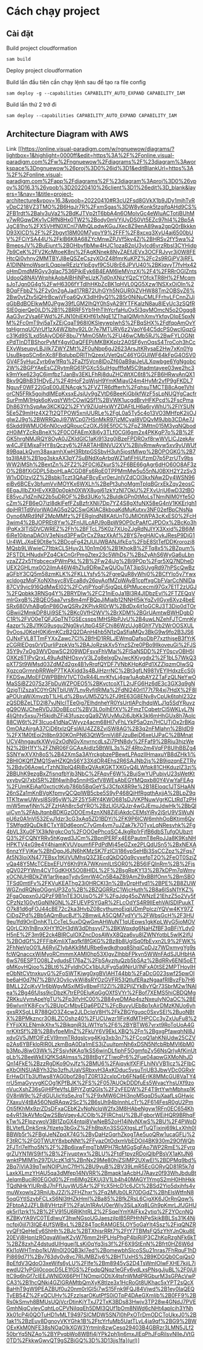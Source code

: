 # Cách chạy project

## Cài đặt

Build project cloudformation

```
sam build
```

Deploy project cloudformation

Build lần đầu tiên cần chạy lệnh sau để tạo ra file config

```
sam deploy -g --capabilities CAPABILITY_AUTO_EXPAND CAPABILITY_IAM
```

Build lần thứ 2 trở đi

```
sam deploy --capabilities CAPABILITY_AUTO_EXPAND CAPABILITY_IAM
```

## Architecture Diagram with AWS
Link [[https://online.visual-paradigm.com/w/ngnuewow/diagrams/?lightbox=1&highlight=0000ff&edit=https%3A%2F%2Fonline.visual-paradigm.com%2Fw%2Fngnuewow%2Fdiagrams%2F%23diagram%3Aworkspace%3Dngnuewow%26proj%3D0%26id%3D1&editBlankUrl=https%3A%2F%2Fonline.visual-paradigm.com%2Fapp%2Fdiagrams%2F%23diagram%3Aproj%3D0%26vpov%3D16.3%26vpob%3D20220410%26client%3D1%26edit%3D_blank&layers=1&nav=1&title=project-architecture&vpov=16.3&vpob=20220410#R3cU2Fsd8GVkX1b9JDy1mjhTvRvDpC218VZ3TMO%2B6HqJr7R%2FxmSgas%3DW8yKonk5tzgjfqAHd9CS%2FB1rdt%2BaIv3uVa2%2BdKJTVp2tT6bbA4n6OMolvGc4eWluACTotjBUhMy7wRGqwDKv1vCRfN8Hx0TW2%2Body0mVYjUyDS0Vt5EZc97hI4%2Bp5AJgC81ho%2FX5VHfN0XCnl7jMhQLpdwKGuJXec8Z9enA89wa2gpQ0rBkkknD93XICD%2F%2F2bgyt18M00M7ypvY9%2FFF%2F8xcxq3XyU4aj6500bUV%2FCiYSA44U%2FklB6K8A68ZYcMnwZPJVf5kv4Zj%2BHRSv2fY5wa%2BmepsJV%2BuEjunt%2BOHbyflbMw4HJC1ozaB2pU3yIcd6vrzRbsl3CYHidp7b9CeK%2FV2KcMtoeK8nj%2FAgKNnek8NyZAEfJEVx3OCFRJvyr3j0W8FEHtcQi0vhny2MMTBYJl8eQSZeCszyXOrZ48fmrKuKPZ%2Fc2s9RGjPV3jRFLA1DINNmoWsqrILOqpiwREzlzYIpEgyf9C5U8rE6JPVU40%2BKjqvyT7fvHx42oHmDmdMRGyv3gIac7536PikiEyk6B4EAM6leMVnzXj%2F4%2FRRrOGIZntsUdooQ8NAVWrphkAobAlBHjNPeLIzK7id0nXNizYQzCYOfckTR8H%2FMcqmsJoTJgn0G4g%2FwH6306fYTdlhHKbZcBK1qHVL0QG5Xzw1NSXxOiOIn%2BOqFFbbZ%2F2v0n2gAJad17RB72UhGYh5NGUR0jZVHW88Tm2OBSyZ6%2Bw0ytZtv5iQHrBcwjVFoa6QyX3dlH9yQ1%2BSr0NjNuCMLFFrhvLFCnnZiJjqGbBdBOEIkwM0JPgw39fLGM2lhQY0hSyA29lYTFKalzN8au8IEyUc3zSQfRSIE0gjerQe0jLD%2B1%2BRRF5Yb1HhTlhYcrfaHuOx5l3qyMOmcN5o2Ogqg8AaG3vr2Vsa6FWd%2FJN10hiEKHf61xNgE1ZThaIQlMjrhXmvYkfqyDIpE5pxNM%2Fc0mT9vj5aTxZEjCqaT968I0KSleywpIwhS%2FBqSHX%2FdfqoAmOvYtqHigrnqUOVrUf1zX4WZlbhy92L0r7e7MTURV6z2VaoY64C5dcPS0wcIGqzGc31Kd9S1Lxd5tAjyOD6F8bu7YMmO5Mn%2FU46wCMb5RJ%2BwFYLOGNtxPdTInDTBShorPyMY4gvlOaQFEPjjMKBKKplz2A0SF6ynOqsS4TroCoh3hCcEXyWseupyLBJilk7ZWYZMt%2F0uNbp6gJ2623ArsJtKRysaE2Hw7xKn0YgUsuBkgqSCn6nXc8FBqlubpDRlThQzexUVetQsC46YGGUlWF64kFpG4OSV0GV4F5yHucZyrb6w1fRq%2FaZf5Vcn8lDoZf60aB9aiJeULXqwbge6YgNgobc2W%2BGPYAeEsCZRytmRG61PGXc5SuIHgufffqM5C9tadmtayee03we2hc3k9mYke623gC6jmfbzTJanBv3EKLFhRj8duZHCWtXC6t8%2FB6HRwvAnQX1Bky9QBhB31HDyEJ%2F4tHoF2qWjsH9YmKMiayI24m4HyMr2vfP9gFKDL7NguvF0WF22jGqE00JENAcgk%2FVZTR6dfterh%2FqhsuTMCTB8cAge1VhIorCN5FRk5gojhdlMEpKxsxEJsjUv9gZVtD6BeeKiGbIkfWzF5sLpNUQYgCacfrSurPmMj1Hgk6oKyqsYWfrCOwIQSf1%2BVWK1ucgdBrvHFKPcd%2FscPmaDh863YhSypAw3KCKQ2%2FYV9ZiUqHxWYZDAFtLH6a6ryWhU%2FIYSUN5Ee5Z9mIHz4X2Tt2QTPOW5xniUURLe%2FgL0a5Ty5c4o13VO3MHfpK2ijOJgIw2J9g%2BWRRQpJj97WCp07HSnMkR97jzMCyaI8VDQvM9Jbb3CDAe7J6Skdd9WMUO6nN0cvdQRoucCzOXJ59E5fOC%2FpZ3Mttn015M3yqNQbodzH0iMYZcRsBneX%2F0COFAEmX8j6y3TLf0CGl6gm2x4PKKgP7o%2B%2FGK5hrgNMJRQY8OyA0JZKldGlC1aKi913zg0jBzeFPDROxf8rwWVLlCJzekAvw4CJFEMjxaFHY8sQczy6%2FARTAHBNVU2XV%2BjlvRmwAyw5xv9yUWUf89BqaLkQym38axamhXwH3RbtpGSSbvH3uh5jostMIwp%2BOPOGKG%2B7tq3I8A8%2B1pg3skxAX3pY7SuBNdXoArbqWZ1afjFHiUfzmD7p5PzrUTv9bsWW2jMSh%2BextZn%2FZ2%2F0CI6ZkurS%2F6BE66gAgr6dHO60O8AF3zO%2B8fXiGDPL5jboHLaACGD8Fs6RoE0TPPMmMw5u55nNJ0BXH2Y2zSy3W1vDDIzvl2Z%2BsbkjTczt3QAaFBcyEvr0erJnIVZdCOl3kxNAw2Dy4WSN96ejBv6BCEv3bfumVviMOYKx6WXLh%2BePt3uhoMgmTpIqBGrxEkZqy2eosC6EgaJlIbZXHEvXKB0p0pkh0XWX8ugj61zkYzNl7OkU%2FXvUrjU6wD32tBOE85vcJ1dZniN22b5uDROF%2Bd3UKo%2BuIdkGPn0tMoLsTNmjNIM0Yfe5OcZm%2FB6eO7izl8dklFefFZsBzfrXNli7Dp7YZ4S8gXfuNX58eG4nV1KKErlgh1dpjHR1Td9VorWA0AG5q2QCSwGKIAC8kboaKdMuKutxv3NF02efBpCNsNaOyno6MRd9NF2MpMMfz%2FERglndN8KAtUnT0JMIOtWPA3cKxES0%2FcH3wim4%2BJOPREt8Yw%2FnIJlLcAPJ9oBpW9OP0cPaAfCJPDOx%2BcKo3hlPqKx3lTjSDVCWREZ%2Fh%2BFTcL75K0z7XUoZJgRdNJIYX3Xxid%2B6jM6iRe10jbnaDAOjV3eNisd3PFwDrCxZ9azXkAf%2BYS7egHAlCykJResP9DjG1Ur4WLJXqE9Dt8e%2BDcgFg42tJUIJWBANJifkEq%2FbE8StTefDDKrorozi8MQsb9LWwieC71tbkCLSHuy2L10n1m06%2B1KhokB%2FTq8x5%2BZpum%2FSTDLHNudxPZq4CkCnGrPmgZtex23c5WhDs7%2BsZyAhS6WyGa6uLbnvzaZZ2x51YqbcecxPWmPkL%2B%2Fw24iJg%2Bi9POp%2Fqr5XQ7NDheDUEX2GHLmx0O2iImA46W4hZIu9DRwZwQUOuTAT3jpSUygRd97hPScQwBzaGFbY3CQ5m58zmKLK%2FKLLYsfy5%2FgreQuR8yWhj0%2BCfYIo5y7YwxxcldogzMqFXoNXhsyc8VEca8dy26pyAofMZpWAvB1cpffxgCbFVarCcNNlDa87CV9yic916QdMwEl02%2FCytjPYoqFi5igQpL6PtMucecmi97Gx7E1T2zUGJ%2FQpbkk3RNSg4Y%2BRYDlw%2FC21niEoJa1Bl3R4JIDbzEvl%2FTZEQqVmlrGxgB%2BQEO5aa7vrs8m4mFBQpJjMjalb12NNHI5ikYqZvlIGyx6Xvz4beESRx680VhABg6nP86OwQSRv2KPlvkRl0rW%2BdDx4jt1oGCRJ3T3Dio0dTOrGBwii2MmkDP8Ui9SE%2BKc0VfH2WV%2BrXDM%2BGrUAmtwBWHDgbDC1R%2FVO0eTQFJGpTNTGSEcssps1MHSRbPJvU%2B4uwLNZehFJTCmnKy4azpr%2BJ1fKG9usgu2Ng0kyUtpG4SFChj86WzUJg8GhY7Vb2WrOOSXUL9vOosJ0KpH0Kj6mKCzB2Q2DAnH4hb5N1zQaSfjaMQv3BkG9w9fo2B3JS6OJNxFVL8TTmFYXxZawc7Cl%2BfHD1RRLJEWmqDafsoDbP7xzthjseB3fYrKzCGRlEDgs0rVDurliPzpkVq%2BAJoRzskXv5YnzSZre0PBo9lIkoveuGi%2FJS35Y9y7xOg3WVDqwSC2l09WDFsvxFhVMai%2FlSaNSDD%2FY0scvOBH5IOXKz6TIPvQrxL49uAdNHOsvyV3LZg8elxgDyJwcKKjygdx2%2F1bL57WkQ3pXT7St9WMsd03ZdMZd2gx4B1vRrqfQYDF7VNbKHpKdPd1XZZlqzmOIwSQXgzcqGrmnbRRWeP7TKAXjdd3s4BJiHzrrNC%2Bt3gfLN981VEYIHdxzEcS0jFKDSwJMoEFDWPBBhV1VCT0xR44LmrKfyLj4gw1uAgbAY2ZTaFzQLNeYwOMaSSiBZ207Sz3FbDuWZPOEO5%2BKvctcoXTL2rJFG6Hz6dE3c3GX3q9gNQzjgTlZsza1C0YrGNTbIUW7LnyRvfjtRlMa%2FdNl240rl177t7R4xj7HdX%2F8IaPOUraWiXmvzbT1LHLd%2BsvUM5ZQ%2FJ9tE63G8ENv8yCpUk6tqhI232zzQSDBZeLTD2l87vJNIcITEe0ig7ElhdnheYR0YsUrtlAPclhdqWLJ1q5SdYRuvzgQ9OWJCheRVDJ3DoBEccI%2BV3L0oIhEfXV%2FmzTCqbetrCI5WKLyL7N4IjQhty5xsu7H5kjdhZFi43fuszcgQa9ZWUvMu2j6JbKk3kI6mHhGUx8h7Aolc88CW6t%2F3Icuo41dNaCWyyz4acm68Hl7yFhLYkP5aOzn7HCUTjOx2rBKqOmOAzAirgA37CjD6txIzQFslAlU4ZZ8ZvjSW8AG%2B3q2nFMlahn%2BIdD9%2FX1M0tEoi2t8bn930KOnPN63QtW5rniVj8FJzuBejD6xeUJPaC%2BMnatUCV4hngautkXWyji2xOdNGvXnvrncdLsZi7PtN8dv%2FFaf9%2BRiu3hjzWeN2%2BH1fY%2FZNR06FGCAxAidIz5BtWIL3s%2F4Rto2m4VqFP8UIhBBZg4SSNYwXVXh8oS%2B42XmSa3AYrckgbzePBewtLPAqzIlHmaxuYB8dZHk1i%2BHlOKQffZMQ1SwHZKQhS6Y33XdOR4Ehs2R6SAJNb2js%2B9iqzqnEZTRy%2Bdv06AowLrTzhN3IpIQ4RjBxQVAsKGKTXKGvQ4LWfpk81CHKduzIZ3zj%2BBUhK9ezgBxZfisnqfbYjb3NbC%2FAqvF6W%2BujSwYUPubjvU23sWetKtyxybyQI7xbISR%2Bf4wih8g5nnjHSxfV8WEsAbEGYMQqxb80Y4VwYaFEAg%2FUmKEjAaf0xctjctKvb786b5BqGeYSJ3CfpX8R9e%2B18Eloqc1JTSHaAN26nSZa1mKnBVgKfpmyQCQplWB5cbe5S9yP468QiHfRgqthAxjjA%2BLpZ9q1TK1twwUWvsl8Sj95yW%2F25Y5jRY4KWO681sDJVKPNuwVgrKCLtRdTzPHmiW5mwfjNn%2FZzHAh8rc5dYRO%2BzLlGUQJzr4wGJEmuJdwHk%2BbQlujCyn%2FAbJtqnbBDKGzODOEm4znXN8ZjEjAkdcCEMsYiRy2jSrU9VSWuNpU6z0A1nVl532EvJ1dzr3cG3xAq5ZD1BDYj%2FK9P6ICW6mhhOoBKtjm6QvTSMfgd9QuDk8CTxY8Dd6eonC7vGm4vm7uJZak7k7OTyxLqNResvhk%2Fg4bVL3Xu0F1X3lkNrgkcOq%2FOOOePhcqSC4JkgRp1rFjfB6dbSTufgOUbzrtQ3%2FCQNYRRv5hKgwd3JCm%2BpnlPERFx4E6PautmT8eRoJJa8K9KsNHHPKTV4xG9e4Y4hiamKVUVpumfiFPdPdMj45eGZxe2PLQdUSn5%2BxNEXA6nnzYFVjKw%2BhDgpJ6JN6hKMzSK7FzICIj186vpSeHBj3SsCCZpz%2Fqs7At5N3loiXN477EBsx1tKiIVUMhsQ3Z3EcdQkDQ0q9cyxefpT2O%2FeOT0SziZvQa48Y5McTCEbxEFUY6Kh9YA7WKnimILtSOR0%2B56IFQInRm%2B%2FjsgQV02PYWm4CVTGdKHX5O08HIDL%2F%2BsgRpKY13%2B7kDPm7qWmyxOCNUHBDkZW1ar9jeaqTydvSmrW4Cn5B4aZB9AmZ9xBBIfOnn%2BmSBOTFSd0mtlFv%2FKVuKEAThg23i0HRCKI3n%2BvDrpHfvd1%2BPE%2B8ZUWWGZndRQNqOGgnUP3Zo%2B%2BZQGRRzC1WjcHuth%2B8a6lSsN1YKZ%2FgaOppxn0JQPzF9B1nTE3OUjsO%2F%2FqJdg45oZWNzE21EhzZ5o2Vy5fCPzNz1G0ytGqNINGNL%2FUEVPSYGaR%2FLcOdYS4R9IlEehVAISDIPuukTO7k81d6gFOJ44cBE72c2ka3HvbZ08cythumoEjqjUDmPplcziYQVw4KY97ZCiDqZPd%2Bb5AQmBucBJf%2BmwiLA5CQM7ydYV%2FWbsGcH%2F3HU9eu1fd9OriDnhKTLCcTeL5uxDQwGmAHWuNT1qUEpws1gkKpLWyG5joMOVQ0rLCXh1hBnxXHY1fOH3dW3dDhsvyI7%2BKWqxdg6NaHZfBF3qBFiYLdy0H5nE%2F3m9E2ck4BIRCulOXZncDosAWxX8Qza6vu8IZWNYotbL5wlK2ifU%2BOdGf%2FFFibKmIiXTaqfkf8fGKG%2Bz8b8UgISq0fbEvxn2L9%2FWK%2FhNeVpO01LA6RyIZ1ybAKk9MURbe6wdkdhqq8ShqjCpDJz7WDxmvgYg9sfcWQnaccxWjMyoRCmmmXAMI0hp53XIgvZIhbbFPkyn5WWnFAdSJUHbHA6wS76ESPTO08LZydudsE176aZ%2FbSAvzjtuQzb5bSAz%2BdRRv6ENI5oETqMKoyHQjoo%2BLt6%2FyIdhOCx1iblJUFvg5a9NirUi1NFxA0tSE2MPTHoyIHeObNtCVtnxkuyG%2FoSWTKiwg0xgBVlAHT44bb%2FaDcG023swf25pwOIbe6aH0d7N7%2BIV3OylicykWi8sRYOzGVFR53QtIufERazNgaafRIBvzFb7H6BMLL2ZcjKyV1r6bWgvMSxlMSy8bwFl12ZI%2B2PjlZYkBvYQr73SbrM2w1NAlea%2Bg46fJIss9icDbzK7trEP0EIuKqGgOXfSVYr%2FBof7XEMS5hiCBDQMgZRKkuVymApeYgTU%2Fp3jfyHC00%2B84yeDMAp4szNxeuIyNOaOC%2BE96wlvnYK8jFcv%2BUpCrMbvEDa6PDZ%2FcBuvyUEb8p1xAirDMzKNUo6yhgxsRXSgLLR788QiO3Z4cw2JLDcIqV8H%2FkZBGYguqc0SxvSEl%2BuoNBtX%2BPMkzncr3O8LZCOshz40%2FUCUwzr1lFirKdMTHPCCc3yZxUuFu8%2FYFjjXXLENmikXhx%2BikqnjR3LiW1Yq%2F6%2BYBTW67vrxt9RoToUoA4GnrKXtSf%2B%2B8vfpeMlnZ%2FkUY6V9EkLXBQ%2Fn%2BgxgPfawqhNI8JxdvGV5JMfOlFzEVI9mmTRdgsIcyg4Kig3xb3n7%2FCcqQ1ahKNjUdw25CZVp2As6YBFkloRlR0LzkmBqA0Da1mES3jZuultpmNh6xDSN5NfcbRbMVI6bM0b3MpJ8iw03Wk%2FSsiyNKAq1kSS6winDLfiphF5OgmfpZy56NsQrIyAfKinUtqLb%2BeeWkElQfKSdAImss%2B8tBgYZTiwoPr6%2Fue04apwGXMoNhJDQn14FkE%2BzzRgDKo9OvJfz%2BMU6%2FAiqyklfXFlFLhiNVVB1lcz%2FIbCeXbOlNSUABYh32lp3zfhJUaVSRbxvH3AxKDduc5vsuTrjUB3JbwVDc0GRxlrErHwDITb3UfIws8YAG0bof28gTZ0R132cxlpCrb6FNa6ErlK8MMcGU8VaTY4rrU5maGyyvgKCOg1KPfBJK%2FS%2F057AUOkDDDfuEs5WvacYhsUXf9zonVucXshZ36sGjHIPfeVfsLBPjYZgtQGIs%2F2yFEDW%2F4T9rtYwhMbhxp1K0V8nW9c%2FdGUUicYqSeJrqT%2F9xMW6ClHi3noM5qqD5uXaafLsGHwic7XaxuV4tBA56ONdRAqw2Sc2%2B6sUh94bInnhLcTr%2F614FesR0gU2PmOtj5fKhMx9zrZDsDFxaCEbK2vNqNclqW2fx3M8HAbeNgyw1RFn0EC654Khp4vR13kAVMoQw2SBpVqey4JCOlb%2FIRChsU%2BJFgborWEjHQR9BRhqFkTw%2FIpzywoV3BI1ZpGX4ntqi8VwNeB52oH14iNvNXwS%2BU%2F4PWoDBLVtefLDnkSmk7tIzetg3bGxZ%2FhBtpXn3SSGXtgsLzfTuQTjxinj69kLxXhh0lBBWb5r%2FBglJeNZpqX74G%2ByDaHzGqrhZkogTAe5uoQRw1ucaGFLj%2F3tRC%2FG0TWUtY8xbpNNt%2FFyazOtOdxmVbEDOil4BK930m29OfWQh2FJTrl7eIfho5N%2F%2Bp6ixwFmgTbMPH7RcMGgSgFAo7WP2RmE%2FyrqgrZUYN1WS9if%2B%2Fjvuptwx%2BLU%2FtdFtpyzRDoiQlbPBsVX1aKtJN6wnktPMIM1n297DUczK1dl%2BnNx29Me80hiZSIMP2UXwEl%2BDPMq9bd%2Bq7iVlA39qTwjNOIPUnC7fH%2BU9yuB%2BV39LmR5EcGORyQD81R5k7dLaxkXLmzYHAU5qa3dMfep14NVRR%2Bmapk1aAcbHJ7Aavz0f93WhJbduBtJeIqmBuciRl0EGOd0%2Fm6IMg2EKUj3V1Lb4h40MAGY1YmgS2mH0HhHkkTQdNHkYIURnBJ7nFfUuyWUSAr%2FYcX5HcD1c6JCt%2BSd2Yio5dxjhfs4vmuWxowls23RnjUbJ2Zi%2FHZhxr%2Fq2MUb0LR70DGdZ%2BhElsWtfnN85oqGYtISzvbFCLxS6Nl3tHZkHmI%2Ba85%2BfkZRsL6CigXK6JOrRnQqw%2FbtoA2JZFLBj8VHrtzjF1%2FaUn1RAvU0erWjy3SjLaXq8LGh9pKmrLJfJGHUqk5rl1zrk1%2B%2FV915U6RIKhtRL2%2FSqeIYmYAIFkx2ytiq%2F2YOcnNQKZBKyYA9VC0TEdIwuY3hwNGsoUGJaeszjIpIB5RPHhNPeSkjkBBLSs31K4Njncfpj0jjl7I3lQE4UfSWBxL%2BZ84TqcRAMGE5LOY5oGaYIt4Ssz%2FiqQNZRyyQFtQeHeEy6ShHh%2BJc%2BTXhisrRRt7%2FtY7TBMsFQ5zYhYJnOku8E20EVj8HpnIzROqyaWjwK2vW76mm2HPLHsPhgP4bjRiIP3CZhKpRzgNFk6kT%2BZ8zxhZ4dstudUIHguej1LsKi0qYq3is3f%2F6X9StEnN%2Bfrt0HZ6W6dKkl1oWHTmbo1kUWn0l20QB3kI7ed%2BomewbhSIcoSSu21nras7FhRquF1hDPi869d71%2Bv763dy0v8vc7RIJMBZjy6%2BHTUxHS%2B9KDGQb0CqjQsO8pEfdV3QdoO3xeWifs6yLU%2Flfe%2Bm8945yS2D4TsWmIOlwFXHE7kjiL7iewdU21yPGlj0coqcD5LE1fGS%2FpdpQNqz1eGFv6vdLxsPNsgJjuBL%2F0jUlltC9q6hGf7cIEEJWNlDX66PHTNOmpjODtiX4tsfnWMdPRGburM3sGPAcVwPCA3%2B1hcQNki4GZlGRAMtbQmXyK8tIze3x1HcRoGt8UKhac5xYPT2sQcXBaHhT9gW9PEAZBUf0u20nm0rlGI5i7wS15Fnk9FQJ84Vjwd%2B1ey0IaQEQTyEB54Z%2FxQCUHv%2FzzIsarOKutPfS0iOTpP4DAeGXmIjb%2B0FF9%2BRs0kSmvh8BMUsUQjVcrDtinKjYTxJ72TxK3BDs83Hwjv3TP28w4GNdJ7PVEGmhNjqCyleyCqhtLoCPVNjIqqEh5DMl3QUf1bOm8NWd6cNHt4apIcih3YNhXk01cP4j0QOTuHD1vMLT9497SlCMDW5SN7l0hPxOTrDmODCToUkxJ0%2B1ak1%2BzEuy8DgnoyVKYGhk1B%2FtcYrfuMb5UatTLyL4ja9qf%2BG9%2BWOExKkM0NFE38sNOaOlkXGW3Yrtmln8zwCesq29403B4GBRzr3LMN5JLf250brYq5NZAo%2BYPvqbWo8WBfi4jYPk2ph1jn6mxJlEqPhJFoRilsvNIIeJVtG0TD%2FkkwGwvQT9gSZBiGQ%3D%3D13jjs1fa](url)]
